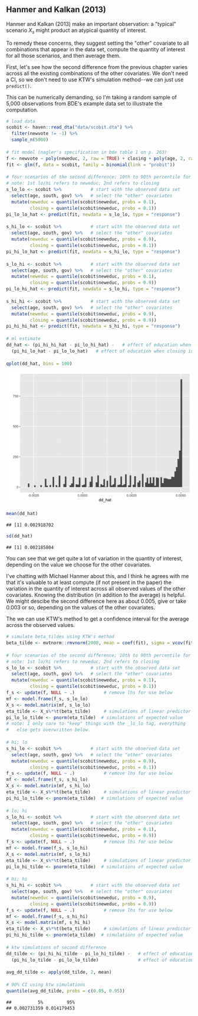 


## Hanmer and Kalkan (2013)

Hanmer and Kalkan (2013) make an important observation: a "typical" scenario $X_s$ might product an atypical quantity of interest.

To remedy these concerns, they suggest setting the "other" covariate to all combinations that appear in the data set, compute the quantity of interest for all those scenarios, and then average them. 

First, let's see how the second difference from the previous chapter varies across all the existing combinations of the other covariates. We don't need a CI, so we don't need to use KTW's simulation method--we can just use `predict()`.

This can be numerically demanding, so I'm taking a random sample of 5,000 observations from BDE's example data set to illustrate the computation. 


```r
# load data
scobit <- haven::read_dta("data/scobit.dta") %>%
  filter(newvote != -1) %>%
  sample_n(5000)

# fit model (nagler's specification in bde table 1 on p. 263)
f <- newvote ~ poly(neweduc, 2, raw = TRUE) + closing + poly(age, 2, raw = TRUE) + south + gov
fit <- glm(f, data = scobit, family = binomial(link = "probit"))

# four scenarios of the second difference; 10th to 90th percentile for both
# note: 1st lo/hi refers to neweduc; 2nd refers to closing
s_lo_lo <- scobit %>%           # start with the observed data set
  select(age, south, gov) %>%   # select the "other" covariates
  mutate(neweduc = quantile(scobit$neweduc, probs = 0.1),
         closing = quantile(scobit$neweduc, probs = 0.1))
pi_lo_lo_hat <- predict(fit, newdata = s_lo_lo, type = "response")

s_hi_lo <- scobit %>%           # start with the observed data set
  select(age, south, gov) %>%   # select the "other" covariates
  mutate(neweduc = quantile(scobit$neweduc, probs = 0.9),
         closing = quantile(scobit$neweduc, probs = 0.1))
pi_hi_lo_hat <- predict(fit, newdata = s_hi_lo, type = "response")

s_lo_hi <- scobit %>%           # start with the observed data set
  select(age, south, gov) %>%   # select the "other" covariates
  mutate(neweduc = quantile(scobit$neweduc, probs = 0.1),
         closing = quantile(scobit$neweduc, probs = 0.9))
pi_lo_hi_hat <- predict(fit, newdata = s_lo_hi, type = "response")

s_hi_hi <- scobit %>%           # start with the observed data set
  select(age, south, gov) %>%   # select the "other" covariates
  mutate(neweduc = quantile(scobit$neweduc, probs = 0.9),
         closing = quantile(scobit$neweduc, probs = 0.9))
pi_hi_hi_hat <- predict(fit, newdata = s_hi_hi, type = "response")

# ml estimate
dd_hat <- (pi_hi_hi_hat - pi_lo_hi_hat) -   # effect of education when closing is high
  (pi_hi_lo_hat - pi_lo_lo_hat)   # effect of education when closing is low

qplot(dd_hat, bins = 100)
```

<img src="06-04-hk_files/figure-html/unnamed-chunk-2-1.png" width="672" />

```r
mean(dd_hat)
```

```
## [1] 0.002918702
```

```r
sd(dd_hat)
```

```
## [1] 0.002185804
```

You can see that we get quite a lot of variation in the quantity of interest, depending on the value we choose for the other covariates. 

I've chatting with Michael Hanmer about this, and I think he agrees with me that it's valuable to at least compute (if not present in the paper) the variation in the quantity of interest across all observed values of the other covariates. Knowing the distribution (in addition to the average) is helpful. We might descibe the second difference here as about 0.005, give or take 0.003 or so, depending on the values of the other covariates.

The we can use KTW's method to get a confidence interval for the average across the observed values.


```r
# simulate beta_tildes using KTW's method
beta_tilde <- mvtnorm::rmvnorm(2000, mean = coef(fit), sigma = vcov(fit))

# four scenarios of the second difference; 10th to 90th percentile for both
# note: 1st lo/hi refers to neweduc; 2nd refers to closing
s_lo_lo <- scobit %>%           # start with the observed data set
  select(age, south, gov) %>%   # select the "other" covariates
  mutate(neweduc = quantile(scobit$neweduc, probs = 0.1),
         closing = quantile(scobit$neweduc, probs = 0.1))
f_s <- update(f, NULL ~ .)           # remove lhs for use below
mf <- model.frame(f_s, s_lo_lo)
X_s <- model.matrix(mf, s_lo_lo)
eta_tilde <- X_s%*%t(beta_tilde)     # simulations of linear predictor
pi_lo_lo_tilde <- pnorm(eta_tilde)  # simulations of expected value 
# note: I only care to "keep" things with the _lo_lo tag, everything 
#   else gets overwritten below.

# hi; lo
s_hi_lo <- scobit %>%           # start with the observed data set
  select(age, south, gov) %>%   # select the "other" covariates
  mutate(neweduc = quantile(scobit$neweduc, probs = 0.9),
         closing = quantile(scobit$neweduc, probs = 0.1)) 
f_s <- update(f, NULL ~ .)           # remove lhs for use below
mf <- model.frame(f_s, s_hi_lo)
X_s <- model.matrix(mf, s_hi_lo)
eta_tilde <- X_s%*%t(beta_tilde)     # simulations of linear predictor
pi_hi_lo_tilde <- pnorm(eta_tilde)  # simulations of expected value 

# lo; hi
s_lo_hi <- scobit %>%           # start with the observed data set
  select(age, south, gov) %>%   # select the "other" covariates
  mutate(neweduc = quantile(scobit$neweduc, probs = 0.1),
         closing = quantile(scobit$neweduc, probs = 0.9)) 
f_s <- update(f, NULL ~ .)           # remove lhs for use below
mf <- model.frame(f_s, s_lo_hi)
X_s <- model.matrix(mf, s_lo_hi)
eta_tilde <- X_s%*%t(beta_tilde)     # simulations of linear predictor
pi_lo_hi_tilde <- pnorm(eta_tilde)  # simulations of expected value 

# hi; hi
s_hi_hi <- scobit %>%           # start with the observed data set
  select(age, south, gov) %>%   # select the "other" covariates
  mutate(neweduc = quantile(scobit$neweduc, probs = 0.9),
         closing = quantile(scobit$neweduc, probs = 0.9)) 
f_s <- update(f, NULL ~ .)           # remove lhs for use below
mf <- model.frame(f_s, s_hi_hi)
X_s <- model.matrix(mf, s_hi_hi)
eta_tilde <- X_s%*%t(beta_tilde)     # simulations of linear predictor
pi_hi_hi_tilde <- pnorm(eta_tilde)  # simulations of expected value 

# ktw simulations of second difference
dd_tilde <- (pi_hi_hi_tilde - pi_lo_hi_tilde) -   # effect of education when closing is high
  (pi_hi_lo_tilde - pi_lo_lo_tilde)               # effect of education when closing is low

avg_dd_tilde <- apply(dd_tilde, 2, mean)

# 90% CI using ktw simulations
quantile(avg_dd_tilde, probs = c(0.05, 0.95))
```

```
##          5%         95% 
## 0.002731359 0.014179453
```

